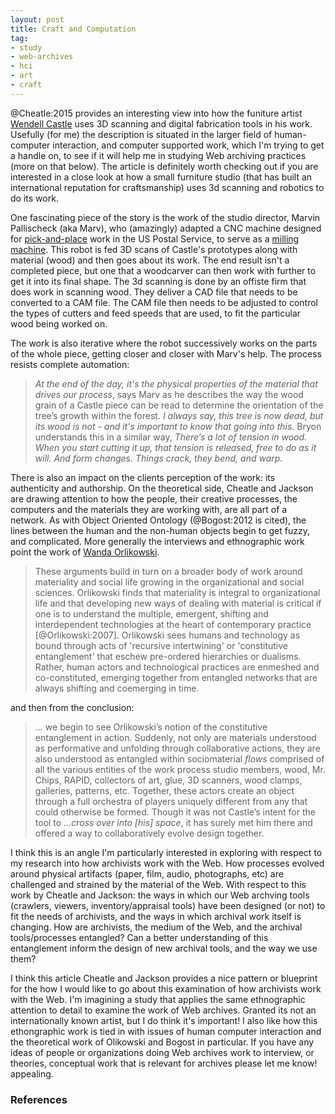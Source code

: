 ```yaml
---
layout: post
title: Craft and Computation
tag:
- study
- web-archives
- hci
- art
- craft
---
```



@Cheatle:2015 provides an interesting view into how the funiture artist
[Wendell Castle] uses 3D scanning and digital fabrication tools in his work.
Usefully (for me) the description is situated in the larger field of 
human-computer interaction, and computer supported work, which I'm trying to
get a handle on, to see if it will help me in studying Web archiving practices
(more on that below). The article is definitely worth checking out if you are 
interested in a close look at how a small furniture studio (that has built an 
international reputation for craftsmanship) uses 3d scanning and robotics to 
do its work.

One fascinating piece of the story is the work of the studio director, Marvin
Pallischeck (aka Marv), who (amazingly) adapted a CNC machine designed for 
[pick-and-place] work in the US Postal Service, to serve as a 
[milling machine]. This robot is fed 3D scans of Castle's prototypes along 
with material (wood) and then goes about its work. The end result 
isn't a completed piece, but one that a woodcarver can then work with further 
to get it into its final shape. The 3d scanning is done by an offiste 
firm that does work in scanning wood. They deliver a CAD file that needs to 
be converted to a CAM file. The CAM file then needs to be adjusted to control 
the types of cutters and feed speeds that are used, to fit the particular wood 
being worked on.

The work is also iterative where the robot successively works on the parts of 
the whole piece, getting closer and closer with Marv's help. The process resists
complete automation:

> *At the end of the day, it's the physical properties of the
> material that drives our process*, says Marv as he
> describes the way the wood grain of a Castle piece can be
> read to determine the orientation of the tree’s growth within
> the forest. *I always say, this tree is now dead, but its wood
> is not - and it's important to know that going into this.*
> Bryon understands this in a similar way, *There’s a lot of
> tension in wood. When you start cutting it up, that tension
> is released, free to do as it will. And form changes. Things
> crack, they bend, and warp.*

There is also an impact on the clients perception of the work: its authenticity
and authorship. On the theoretical side, Cheatle and Jackson are drawing
attention to how the people, their creative processes, the computers and the 
materials they are working with, are all part of a network. As with Object
Oriented Ontology (@Bogost:2012 is cited), the lines between the human and the
non-human objects begin to get fuzzy, and complicated. More generally the 
interviews and ethnographic work point the work of [Wanda Orlikowski].

>  These arguments build in turn on a broader body of work
> around materiality and social life growing in the
> organizational and social sciences. Orlikowski finds
> that materiality is integral to organizational life and that
> developing new ways of dealing with material is critical if
> one is to understand the multiple, emergent, shifting and
> interdependent technologies at the heart of contemporary
> practice [@Orlikowski:2007]. Orlikowski sees humans and technology 
> as bound through acts of 'recursive intertwining' or 'constitutive
> entanglement' that eschew pre-ordered hierarchies or
> dualisms. Rather, human actors and technological practices
> are enmeshed and co-constituted, emerging together from
> entangled networks that are always shifting and coemerging
> in time.

and then from the conclusion:

> ... we begin to see Orlikowski’s notion of the constitutive entanglement in
> action. Suddenly, not only are materials understood as performative and
> unfolding through collaborative actions, they are also understood as 
> entangled within sociomaterial *flows* comprised of all the various 
> entities of the work process studio members, wood, Mr. Chips, RAPID, 
> collectors of art, glue, 3D scanners, wood clamps, galleries, patterns, 
> etc. Together, these actors create an object through a full orchestra 
> of players uniquely different from any that could otherwise be formed. 
> Though it was not Castle’s intent for the tool to *...cross over into 
> [his] space*, it has surely met him there and offered a way to 
> collaboratively evolve design together.

I think this is an angle I'm particularly interested in exploring with respect
to my research into how archivists work with the Web. How processes evolved
around physical artifacts (paper, film, audio, photographs, etc) are challenged
and strained by the material of the Web. With respect to this work by Cheatle 
and Jackson: the ways in which our Web archving tools (crawlers, viewers, 
inventory/appraisal tools) have been designed (or not) to fit the needs of 
archivists, and the ways in which archival work itself is changing. How are 
archivists, the medium of the Web, and the archival tools/processes entangled?
Can a better understanding of this entanglement inform the design of new 
archival tools, and the way we use them?

I think this article Cheatle and Jackson provides a nice pattern or blueprint 
for the how I would like to go about this examination of how archivists work 
with the Web. I'm imagining a study that applies the same ethnographic 
attention to detail to examine the work of Web archives. Granted its not an
internationally known artist, but I do think it's important! I also like how
this ethongraphic work is tied in with issues of human computer interaction
and the theoretical work of Olikowski and Bogost in particular. If you have any
ideas of people or organizations doing Web archives work to interview, or
theories, conceptual work that is relevant for archives please let me know!
appealing.

### References

[Wendell Castle]: https://en.wikipedia.org/wiki/Wendell_Castle
[Computerized Numerical Control]: https://en.wikipedia.org/wiki/Numerical_control
[pick-and-place]: https://en.wikipedia.org/wiki/SMT_placement_equipment
[Milling Machine]: https://en.wikipedia.org/wiki/Milling_(machining)
[Wanda Orlikowski]: https://en.wikipedia.org/wiki/Wanda_Orlikowski
[Object Oriented Ontology]: https://en.wikipedia.org/wiki/Object-oriented_ontology
